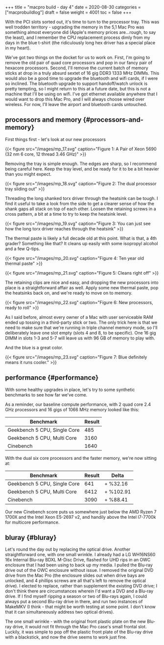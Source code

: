 +++
title = "macpro build - day 4"
date = 2020-08-30
categories = ["macprobuildlog"]
draft = false
weight = 4001
toc = false
+++

With the PCI slots sorted out, it's time to turn to the processor tray.  This
was well trodden territory - upgrading the memory in the 5,1 Mac Pro was
something almost everyone did (Apple's memory prices are...rough, to say the
least), and I remember the CPU replacement process dimly from my days in the
blue t-shirt (the ridiculously long hex driver has a special place in my
heart).

We've got two things on the docket for us to work on.  First, I'm going to remove the old pair of quad core processors and pop in our fancy pair of hexacore processors.  Second, I'll remove the current batch of memory sticks at drop in a truly absurd sextet of 16 gig DDR3 1333 MHz DIMMs.  This would also be a good time to upgrade the bluetooth and wifi cards, if I were so inclined.  The bluetooth upgrade to support handoff/watch unlock is pretty tempting, so I might return to this at a future date, but this is not a machine that I'll be using on wifi.  I've got ethernet available anywhere that I would want to drop this Mac Pro, and I will always choose wired over wireless. For now, I'll leave the airport and bluetooth cards untouched.


## processors and memory {#processors-and-memory}

First things first - let's look at our new processors

{{< figure src="/images/mp_17.svg" caption="Figure 1: A Pair of Xeon 5690 (32 nm 6 core, 12 thread 3.46 GHz)" >}}

Removing the tray is simple enough.  The edges are sharp, so I recommend being careful here. Keep the tray level, and be ready for it to be a bit heavier than you might expect.

{{< figure src="/images/mp_18.svg" caption="Figure 2: The dual processor tray sliding out" >}}

Threading the long shanked torx driver through the heatsink can be tough.  I find it useful to take a look from the side to get a clearer sense of how the shank gaps all stack on top of each other.  Loosen the retaining screws in a cross pattern, a bit at a time to try to keep the heatsink level.

{{< figure src="/images/mp_19.svg" caption="Figure 3: You can just see how the long torx driver reaches through the heatsink" >}}

The thermal paste is likely a full decade old at this point.  What is that, a 4th grader?  Something like that?  It cleans up easily with some isopropyl alcohol and a few Q-tips.

{{< figure src="/images/mp_20.svg" caption="Figure 4: Ten year old thermal paste" >}}

{{< figure src="/images/mp_21.svg" caption="Figure 5: Cleans right off" >}}

The retaining clips are nice and easy, and dropping the new processors into place is a straightforward affair as well.  Apply some new thermal paste, pop the heatsinks back on, and we're ready to move on to memory.

{{< figure src="/images/mp_22.svg" caption="Figure 6: New processors, ready to roll" >}}

As I said before, almost every owner of a Mac with user serviceable RAM ended up tossing in a third-party stick or two.  The only trick here is that we need to make sure that we're running in triple channel memory mode, so I'll deliberately leave one slot empty (slots 4 and 8, to be specific).  One 16 gig DIMM in slots 1-3 and 5-7 will leave us with 96 GB of memory to play with.

And the blue is a great color.

{{< figure src="/images/mp_23.svg" caption="Figure 7: Blue definitely means it runs cooler." >}}


## performance {#performance}

With some healthy upgrades in place, let's try to some synthetic benchmarks to see how far we've come.

As a reminder, our baseline compute performance, with 2 quad core 2.4 GHz processors and 16 gigs of 1066 MHz memory looked like this:

| Benchmark                    | Result |
|------------------------------|--------|
| Geekbench 5 CPU, Single Core | 485    |
| Geekbench 5 CPU, Multi Core  | 3160   |
| Cinebench                    | 1640   |

With the dual six core processors and the faster memory, we're now sitting at:

| Benchmark                    | Result | Delta     |
|------------------------------|--------|-----------|
| Geekbench 5 CPU, Single Core | 641    | +  %32.16 |
| Geekbench 5 CPU, Multi Core  | 6412   | + %102.91 |
| Cinebench                    | 3090   | +  %88.41 |

Our new Cinebench score puts us somewhere just below the AMD Ryzen 7 1700X and the Intel Xeon E5-2697 v2,  and handily above the Intel I7-7700k for multicore performance.


## bluray {#bluray}

Let's round the day out by replacing the optical drive.  Another straightforward one, with one small wrinkle.  I already had a  LG WH16NS60 16x Internal Blu-ray BDXL M-Disc Drive, flashed for UHD rips in an OWC enclosure that I had been using to back up my media.  I pulled the Blu-ray drive
out of the OWC enclosure without issue.  I removed the original DVD drive from the Mac Pro (the enclosure slides out
when drive bays are unlocked, and 4 phillips screws are all that's left to remove the optical drive).  I elected
to replace, rather than supplement the existing DVD drive; I don't think there
are circumstances wherein I'd want a DVD and a Blu-ray drive.  If I find myself
ripping a season or two of Blu-rays again, I could always put a second Blu-ray
drive in there, and run two instances of MakeMKV (I think - that might be worth testing at some point.  I don't know that it can simultaneously address two optical drives).

The one small wrinkle - with the original front plastic plate on the new Blu-ray drive, it would not fit
through the Mac Pro case's small frontal slot.  Luckily, it was simple to pop off the plastic front plate of the Blu-ray drive with a blackstick, and now the drive seems to work just fine.
